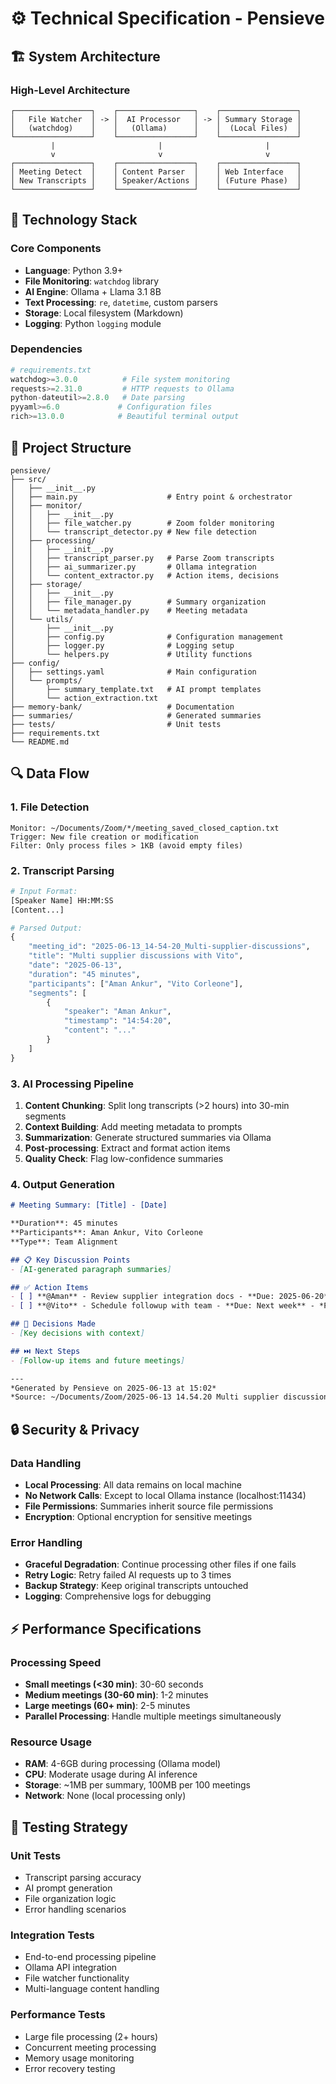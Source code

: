 # ⚙️ Technical Specification - Pensieve

## 🏗️ System Architecture

### **High-Level Architecture**
```
┌─────────────────┐    ┌─────────────────┐    ┌─────────────────┐
│   File Watcher  │ -> │  AI Processor   │ -> │ Summary Storage │
│   (watchdog)    │    │   (Ollama)      │    │  (Local Files)  │
└─────────────────┘    └─────────────────┘    └─────────────────┘
         |                       |                       |
         v                       v                       v
┌─────────────────┐    ┌─────────────────┐    ┌─────────────────┐
│ Meeting Detect  │    │ Content Parser  │    │ Web Interface   │
│ New Transcripts │    │ Speaker/Actions │    │ (Future Phase)  │
└─────────────────┘    └─────────────────┘    └─────────────────┘
```

## 🔧 Technology Stack

### **Core Components**
- **Language**: Python 3.9+
- **File Monitoring**: `watchdog` library
- **AI Engine**: Ollama + Llama 3.1 8B
- **Text Processing**: `re`, `datetime`, custom parsers
- **Storage**: Local filesystem (Markdown)
- **Logging**: Python `logging` module

### **Dependencies**
```python
# requirements.txt
watchdog>=3.0.0          # File system monitoring
requests>=2.31.0         # HTTP requests to Ollama
python-dateutil>=2.8.0   # Date parsing
pyyaml>=6.0             # Configuration files
rich>=13.0.0            # Beautiful terminal output
```

## 📁 Project Structure

```
pensieve/
├── src/
│   ├── __init__.py
│   ├── main.py                    # Entry point & orchestrator
│   ├── monitor/
│   │   ├── __init__.py
│   │   ├── file_watcher.py        # Zoom folder monitoring
│   │   └── transcript_detector.py # New file detection
│   ├── processing/
│   │   ├── __init__.py
│   │   ├── transcript_parser.py   # Parse Zoom transcripts
│   │   ├── ai_summarizer.py       # Ollama integration
│   │   └── content_extractor.py   # Action items, decisions
│   ├── storage/
│   │   ├── __init__.py
│   │   ├── file_manager.py        # Summary organization
│   │   └── metadata_handler.py    # Meeting metadata
│   └── utils/
│       ├── __init__.py
│       ├── config.py              # Configuration management
│       ├── logger.py              # Logging setup
│       └── helpers.py             # Utility functions
├── config/
│   ├── settings.yaml              # Main configuration
│   └── prompts/
│       ├── summary_template.txt   # AI prompt templates
│       └── action_extraction.txt
├── memory-bank/                   # Documentation
├── summaries/                     # Generated summaries
├── tests/                         # Unit tests
├── requirements.txt
└── README.md
```

## 🔍 Data Flow

### **1. File Detection**
```
Monitor: ~/Documents/Zoom/*/meeting_saved_closed_caption.txt
Trigger: New file creation or modification
Filter: Only process files > 1KB (avoid empty files)
```

### **2. Transcript Parsing**
```python
# Input Format:
[Speaker Name] HH:MM:SS
[Content...]

# Parsed Output:
{
    "meeting_id": "2025-06-13_14-54-20_Multi-supplier-discussions",
    "title": "Multi supplier discussions with Vito",
    "date": "2025-06-13",
    "duration": "45 minutes",
    "participants": ["Aman Ankur", "Vito Corleone"],
    "segments": [
        {
            "speaker": "Aman Ankur",
            "timestamp": "14:54:20",
            "content": "..."
        }
    ]
}
```

### **3. AI Processing Pipeline**
1. **Content Chunking**: Split long transcripts (>2 hours) into 30-min segments
2. **Context Building**: Add meeting metadata to prompts
3. **Summarization**: Generate structured summaries via Ollama
4. **Post-processing**: Extract and format action items
5. **Quality Check**: Flag low-confidence summaries

### **4. Output Generation**
```markdown
# Meeting Summary: [Title] - [Date]

**Duration**: 45 minutes  
**Participants**: Aman Ankur, Vito Corleone  
**Type**: Team Alignment  

## 📋 Key Discussion Points
- [AI-generated paragraph summaries]

## ✅ Action Items
- [ ] **@Aman** - Review supplier integration docs - **Due: 2025-06-20** - *Priority: High*
- [ ] **@Vito** - Schedule followup with team - **Due: Next week** - *Priority: Medium*

## 🎯 Decisions Made
- [Key decisions with context]

## ⏭️ Next Steps
- [Follow-up items and future meetings]

---
*Generated by Pensieve on 2025-06-13 at 15:02*  
*Source: ~/Documents/Zoom/2025-06-13 14.54.20 Multi supplier discussions with Vito/*
```

## 🔒 Security & Privacy

### **Data Handling**
- **Local Processing**: All data remains on local machine
- **No Network Calls**: Except to local Ollama instance (localhost:11434)
- **File Permissions**: Summaries inherit source file permissions
- **Encryption**: Optional encryption for sensitive meetings

### **Error Handling**
- **Graceful Degradation**: Continue processing other files if one fails
- **Retry Logic**: Retry failed AI requests up to 3 times
- **Backup Strategy**: Keep original transcripts untouched
- **Logging**: Comprehensive logs for debugging

## ⚡ Performance Specifications

### **Processing Speed**
- **Small meetings (<30 min)**: 30-60 seconds
- **Medium meetings (30-60 min)**: 1-2 minutes  
- **Large meetings (60+ min)**: 2-5 minutes
- **Parallel Processing**: Handle multiple meetings simultaneously

### **Resource Usage**
- **RAM**: 4-6GB during processing (Ollama model)
- **CPU**: Moderate usage during AI inference
- **Storage**: ~1MB per summary, 100MB per 100 meetings
- **Network**: None (local processing only)

## 🧪 Testing Strategy

### **Unit Tests**
- Transcript parsing accuracy
- AI prompt generation
- File organization logic
- Error handling scenarios

### **Integration Tests** 
- End-to-end processing pipeline
- Ollama API integration
- File watcher functionality
- Multi-language content handling

### **Performance Tests**
- Large file processing (2+ hours)
- Concurrent meeting processing
- Memory usage monitoring
- Error recovery testing 